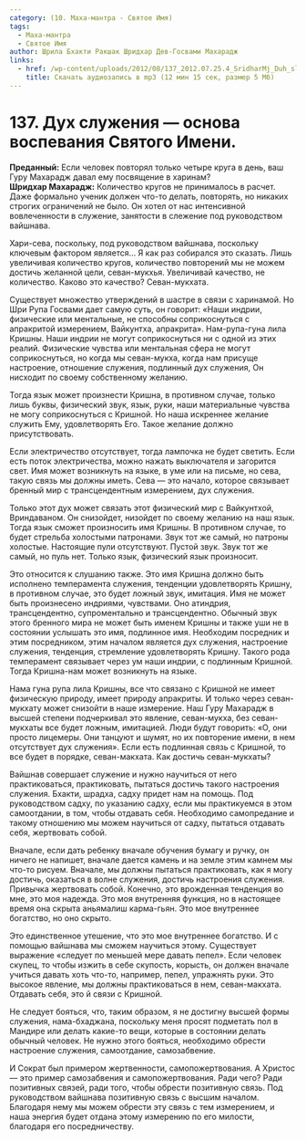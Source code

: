```yaml
---
category: (10. Маха-мантра - Святое Имя)
tags:
  - Маха-мантра
  - Святое Имя
author: Шрила Бхакти Ракшак Шридхар Дев-Госвами Махарадж
links:
  - href: /wp-content/uploads/2012/08/137_2012.07.25.4_SridharMj_Duh_slujeniya-osnova_vospevaniya_Svyatogo_Imeni.mp3
    title: Скачать аудиозапись в mp3 (12 мин 15 сек, размер 5 Мб)
---
```


# 137. Дух служения — основа воспевания Святого Имени.

**Преданный:** Если человек повторял только четыре круга в день, ваш Гуру Махарадж давал ему посвящение в харинам?\
**Шридхар Махарадж:** Количество кругов не принималось в расчет. Даже формально ученик должен что-то делать, повторять, но никаких строгих ограничений не было. Он хотел от нас интенсивной вовлеченности в служение, занятости в слежение под руководством вайшнава.

Хари-сева, поскольку, под руководством вайшнава, поскольку ключевым фактором является… Я как раз собирался это сказать. Лишь увеличивая количество кругов, количество повторений мы не можем достичь желанной цели, севан-мукхья. Увеличивай качество, не количество. Каково это качество? Севан-мукхата.

Существует множество утверждений в шастре в связи с харинамой. Но Шри Рупа Госвами дает самую суть, он говорит: «Наши индрии, физические или ментальные, не способны соприкоснуться с апракритой измерением, Вайкунтха, апракрита». Нам-рупа-гуна лила Кришны. Наши индрии не могут соприкоснуться ни с одной из этих реалий. Физические чувства или ментальная сфера не могут соприкоснуться, но когда мы севан-мукха, когда нам присуще настроение, отношение служения, подлинный дух служения, Он нисходит по своему собственному желанию.

Тогда язык может произнести Кришна, в противном случае, только лишь буквы, физический звук, язык, руки, наши материальные чувства не могу соприкоснуться с Кришной. Но наша искреннее желание служить Ему, удовлетворять Его. Такое желание должно присутствовать.

Если электричество отсутствует, тогда лампочка не будет светить. Если есть поток электричества, можно нажать выключателя и загорится свет. Имя может возникнуть на языке, в уме или на письме, но сева, такую связь мы должны иметь. Сева — это начало, которое связывает бренный мир с трансцендентным измерением, дух служения.

Только этот дух может связать этот физический мир с Вайкунтхой, Вриндаваном. Он снизойдет, низойдет по своему желанию на наш язык. Тогда язык сможет произносить имя Кришны. В противном случае, то будет стрельба холостыми патронами. Звук тот же самый, но патроны холостые. Настоящие пули отсутствуют. Пустой звук. Звук тот же самый, но пуль нет. Только язык, физический язык произносит.

Это относится к слушанию также. Это имя Кришна должно быть исполнено темперамента служения, тенденции удовлетворять Кришну, в противном случае, это будет ложный звук, имитация. Имя не может быть произнесено индриями, чувствами. Оно атиндрия, трансцендентно, супроментально и трансцендентно. Обычный звук этого бренного мира не может быть именем Кришны и также уши не в состоянии услышать это имя, подлинное имя. Необходим посредник и этим посредником, этим началом является дух служения, настроение служения, тенденция, стремление удовлетворять Кришну. Такого рода темперамент связывает через ум наши индрии, с подлинным Кришной. Тогда Кришна-нам может возникнуть на языке.

Нама гуна рупа лила Кришны, все что связано с Кришной не имеет физическую природу, имеет природу апракриты. И только через севан-мукхату может снизойти в наше измерение. Наш Гуру Махарадж в высшей степени подчеркивал это явление, севан-мукха, без севан-мукхаты все будет ложным, имитацией. Люди будут говорить: «О, они просто лицемеры. Они танцуют и шумят, но их повторение имени, в нем отсутствует дух служения». Если есть подлинная связь с Кришной, то все будет в порядке, севан-макхата. Как достичь севан-мукхаты?

Вайшнав совершает служение и нужно научиться от него практиковаться, практиковать, пытаться достичь такого настроения служения. Бхакти, шрадха, садху придет нам на помощь. Под руководством садху, по указанию садху, если мы практикуемся в этом самоотдании, в том, чтобы отдавать себя. Необходимо самопредание и такому отношению мы можем научиться от садху, пытаться отдавать себя, жертвовать собой.

Вначале, если дать ребенку вначале обучения бумагу и ручку, он ничего не напишет, вначале дается камень и на земле этим камнем мы что-то рисуем. Вначале, мы должны пытаться практиковать, как я могу достичь, оказаться в волне служения, достичь настроения служения. Привычка жертвовать собой. Конечно, это врожденная тенденция во мне, это моя надежда. Это моя внутренняя функция, но в настоящее время она скрыта аньямалиш карма-гьян. Это мое внутреннее богатство, но оно скрыто.

Это единственное утешение, что это мое внутреннее богатство. И с помощью вайшнава мы сможем научиться этому. Существует выражение «следует по меньшей мере давать пепел». Если человек скупец, то чтобы изжить в себе скупость, корысть, он должен вначале учиться давать хоть что-то, например, пепел, упражнять руки. Это высокое явление, мы должны практиковаться в нем, севан-макхата. Отдавать себя, это й связи с Кришной.

Не следует бояться, что, таким образом, я не достигну высшей формы служения, нама-бхаджана, поскольку меня просят подметать пол в Мандире или делать какие-то вещи, которые в состоянии делать обычный человек. Не нужно этого бояться, необходимо обрести настроение служения, самоотдание, самозабвение.

И Сократ был примером жертвенности, самопожертвования. А Христос — это пример самозабвения и самопожертвования. Ради чего? Ради позитивных связей, ради того, чтобы обрести позитивную связь. Под руководством вайшнава позитивную связь с высшим началом. Благодаря нему мы можем обрести эту связь с тем измерением, и наша энергия будет отдана этому измерению по его милости, благодаря его посредничеству.

